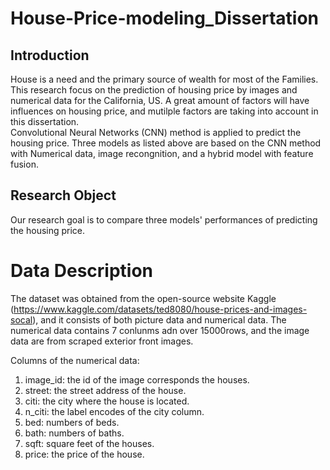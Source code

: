 # House-Price-modeling_Dissertation
## Introduction   
House is a need and the primary source of wealth for most of the Families. This research focus on the prediction of housing price by images and numerical data for the California, US. A great amount of factors will have influences on housing price, and mutilple factors are taking into account in this dissertation.  
Convolutional Neural Networks (CNN) method is applied to predict the housing price. Three models as listed above are based on the CNN method with Numerical data, image recongnition, and a hybrid model with feature fusion. 
## Research Object
Our research goal is to compare three models' performances of predicting the housing price. 
# Data Description 
The dataset was obtained from the open-source website Kaggle (https://www.kaggle.com/datasets/ted8080/house-prices-and-images-socal), and it consists of both picture data and numerical data. The numerical data contains 7 conlunms adn over 15000rows, and the image data are from scraped exterior front images.   
  
Columns of the numerical data:
1.	image_id: the id of the image corresponds the houses.
2.	street: the street address of the house.
3.	citi: the city where the house is located.
4.	n_citi: the label encodes of the city column.
5.	bed: numbers of beds.
6.	bath: numbers of baths.
7.	sqft: square feet of the houses.
8.	price: the price of the house.

